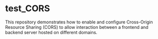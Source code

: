 # test_CORS
This repository demonstrates how to enable and configure Cross-Origin Resource Sharing (CORS) to allow interaction between a frontend and backend server hosted on different domains.
